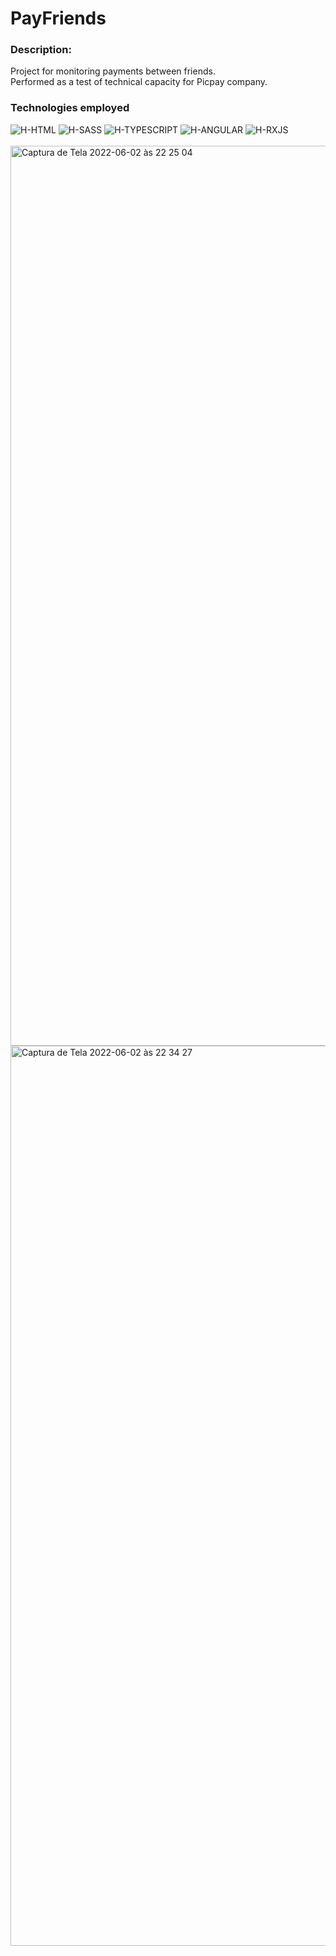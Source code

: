 # PayFriends

### Description:
<div>
  <p>
    Project for monitoring payments between friends.
    <br>
    Performed as a test of technical capacity for Picpay company.  
  </p>
</div>

### Technologies employed
<div>
  <img alt="H-HTML" src="https://img.shields.io/badge/html5-%23E34F26.svg?style=for-the-badge&logo=html5&logoColor=white">
  <img alt="H-SASS" src="https://img.shields.io/badge/Sass-CC6699?style=for-the-badge&logo=sass&logoColor=white">
  <img alt="H-TYPESCRIPT" src="https://img.shields.io/badge/TypeScript-007ACC?style=for-the-badge&logo=typescript&logoColor=white">
  <img alt="H-ANGULAR" src="https://img.shields.io/badge/Angular-DD0031?style=for-the-badge&logo=angular&logoColor=white">
  <img alt="H-RXJS" src="https://img.shields.io/badge/RxJs-EA378E?style=for-the-badge&logo=reactivex&logoColor=white">
</div>
<br>

<img width="1440" alt="Captura de Tela 2022-06-02 às 22 25 04" src="https://user-images.githubusercontent.com/39351656/171780564-cddff774-6c0a-48e2-8a0e-405c466fb5e8.png">
<img width="1440" alt="Captura de Tela 2022-06-02 às 22 34 27" src="https://user-images.githubusercontent.com/39351656/171780573-c210ced7-a904-499d-b987-ed4e31c06939.png">
